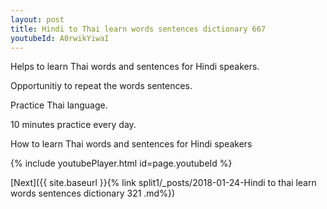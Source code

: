 ```yaml
---
layout: post
title: Hindi to Thai learn words sentences dictionary 667 
youtubeId: A0rwikYiwaI
---
```

 
 
Helps to learn Thai words and sentences for Hindi speakers.

Opportunitiy to repeat the words sentences. 

Practice Thai language. 
 
10 minutes practice every day. 
 
How to learn Thai words and sentences for Hindi speakers 
 
{% include youtubePlayer.html id=page.youtubeId %}
 
 
[Next]({{ site.baseurl }}{% link  split1/_posts/2018-01-24-Hindi to thai learn words sentences dictionary 321 .md%})
 
